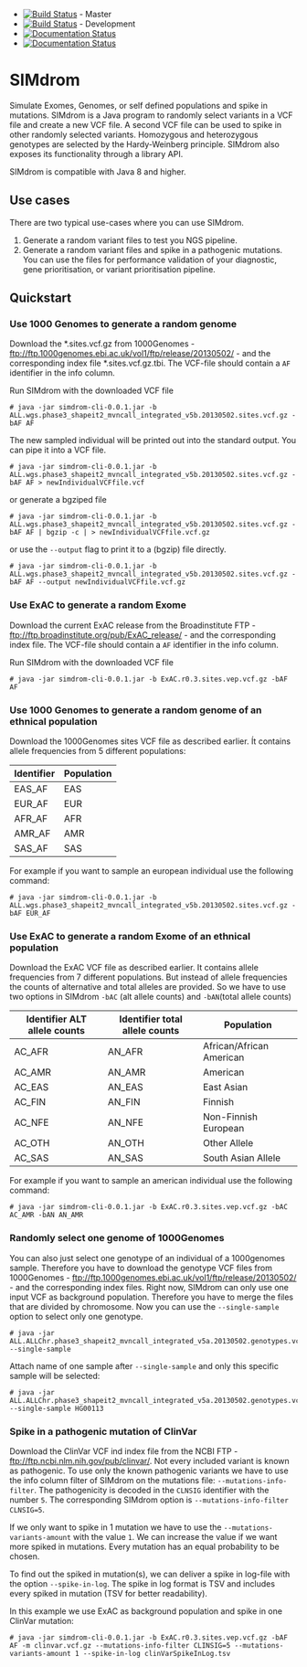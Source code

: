 * [![Build Status](https://travis-ci.org/visze/simdrom.svg?branch=master)](https://travis-ci.org/visze/simdrom) - Master 
* [![Build Status](https://travis-ci.org/visze/simdrom.svg?branch=development)](https://travis-ci.org/visze/simdrom) - Development
* [![Documentation Status](https://readthedocs.org/projects/simdrom/badge/?version=latest)](http://simdrom.readthedocs.io/en/latest/?badge=latest)
* [![Documentation Status](https://readthedocs.org/projects/simdrom/badge/?version=development)](http://simdrom.readthedocs.io/en/development/?badge=development)

# SIMdrom

Simulate Exomes, Genomes, or self defined populations and spike in mutations. SIMdrom is a Java program to randomly select variants in a VCF file and create a new VCF file. A second VCF file can be used to spike in other randomly selected variants. Homozygous and heterozygous genotypes are selected by the Hardy-Weinberg principle. SIMdrom also exposes its functionality through a library API.

SIMdrom is compatible with Java 8 and higher.

## Use cases

There are two typical use-cases where you can use SIMdrom. 

1. Generate a random variant files to test you NGS pipeline.
2. Generate a random variant files and spike in a pathogenic mutations. You can use the files for performance validation of your diagnostic, gene prioritisation, or variant prioritisation pipeline.   
 

## Quickstart

### Use 1000 Genomes to generate a random genome

Download the *.sites.vcf.gz from 1000Genomes - ftp://ftp.1000genomes.ebi.ac.uk/vol1/ftp/release/20130502/ - and the corresponding index file *.sites.vcf.gz.tbi. The VCF-file should contain a `AF` identifier in the info column.

Run SIMdrom with the downloaded VCF file
```
# java -jar simdrom-cli-0.0.1.jar -b ALL.wgs.phase3_shapeit2_mvncall_integrated_v5b.20130502.sites.vcf.gz -bAF AF
```
The new sampled individual will be printed out into the standard output. You can pipe it into a VCF file.
 ```
# java -jar simdrom-cli-0.0.1.jar -b ALL.wgs.phase3_shapeit2_mvncall_integrated_v5b.20130502.sites.vcf.gz -bAF AF > newIndividualVCFfile.vcf
```
or generate a bgziped file
```
# java -jar simdrom-cli-0.0.1.jar -b ALL.wgs.phase3_shapeit2_mvncall_integrated_v5b.20130502.sites.vcf.gz -bAF AF | bgzip -c | > newIndividualVCFfile.vcf.gz
```
or use the `--output` flag to print it to a (bgzip) file directly.
```
# java -jar simdrom-cli-0.0.1.jar -b ALL.wgs.phase3_shapeit2_mvncall_integrated_v5b.20130502.sites.vcf.gz -bAF AF --output newIndividualVCFfile.vcf.gz
```

### Use ExAC to generate a random Exome

Download the current ExAC release from the Broadinstitute FTP - ftp://ftp.broadinstitute.org/pub/ExAC_release/ - and the corresponding index file. The VCF-file should contain a `AF` identifier in the info column.

Run SIMdrom with the downloaded VCF file
```
# java -jar simdrom-cli-0.0.1.jar -b ExAC.r0.3.sites.vep.vcf.gz -bAF AF
```

### Use 1000 Genomes to generate a random genome of an ethnical population

Download the 1000Genomes sites VCF file as described earlier. Ít contains allele frequencies from 5 different populations:

|Identifier | Population|
|-----------|-----------|
|EAS_AF     |EAS        |
|EUR_AF     |EUR        |
|AFR_AF     |AFR        |
|AMR_AF     |AMR        |
|SAS_AF     |SAS        |

For example if you want to sample an european individual use the following command:
```
# java -jar simdrom-cli-0.0.1.jar -b ALL.wgs.phase3_shapeit2_mvncall_integrated_v5b.20130502.sites.vcf.gz -bAF EUR_AF
```

### Use ExAC to generate a random Exome of an ethnical population

Download the ExAC VCF file as described earlier. It contains allele frequencies from 7 different populations. But instead of allele frequencies the counts of alternative and total alleles are provided. So we have to use two options in SIMdrom `-bAC` (alt allele counts) and `-bAN`(total allele counts)



|Identifier ALT allele counts | Identifier total allele counts | Population           |
|-----------------------------|--------------------------------|----------------------|
|AC_AFR                       |AN_AFR                       |African/African American |
|AC_AMR                       |AN_AMR                       |American                 |
|AC_EAS                       |AN_EAS                       |East Asian               |
|AC_FIN                       |AN_FIN                       |Finnish                  |
|AC_NFE                       |AN_NFE                       |Non-Finnish European     |
|AC_OTH                       |AN_OTH                       |Other Allele             |
|AC_SAS                       |AN_SAS                       |South Asian Allele       |

For example if you want to sample an american individual use the following command:
```
# java -jar simdrom-cli-0.0.1.jar -b ExAC.r0.3.sites.vep.vcf.gz -bAC AC_AMR -bAN AN_AMR
```

### Randomly select one genome of 1000Genomes

You can also just select one genotype of an individual of a 1000genomes sample. Therefore you have to download the genotype VCF files from 1000Genomes - ftp://ftp.1000genomes.ebi.ac.uk/vol1/ftp/release/20130502/ - and the corresponding index files. Right now, SIMdrom can only use one input VCF as background population. Therefore you have to merge the files that are divided by chromosome. Now you can use the `--single-sample` option to select only one genotype.
 ```
# java -jar ALL.ALLChr.phase3_shapeit2_mvncall_integrated_v5a.20130502.genotypes.vcf.gz --single-sample
```

Attach name of one sample after `--single-sample` and only this specific sample will be selected:
 ```
# java -jar ALL.ALLChr.phase3_shapeit2_mvncall_integrated_v5a.20130502.genotypes.vcf.gz --single-sample HG00113
```

### Spike in a pathogenic mutation of ClinVar

Download the ClinVar VCF ind index file from the NCBI FTP - ftp://ftp.ncbi.nlm.nih.gov/pub/clinvar/. Not every included variant is known as pathogenic. To use only the known pathogenic variants we have to use the info column filter of SIMdrom on the mutations file: `--mutations-info-filter`. The pathogenicity is decoded in the `CLNSIG` identifier with the number `5`. The corresponding SIMdrom option is `--mutations-info-filter CLNSIG=5`.

If we only want to spike in 1 mutation we have to use the `--mutations-variants-amount` with the value `1`. We can increase the value if we want more spiked in mutations. Every mutation has an equal probability to be chosen.

To find out the spiked in mutation(s), we can deliver a spike in log-file with the option `--spike-in-log`. The spike in log format is TSV and includes every spiked in mutation (TSV for better readability). 

In this example we use ExAC as background population and spike in one ClinVar mutation:
```
# java -jar simdrom-cli-0.0.1.jar -b ExAC.r0.3.sites.vep.vcf.gz -bAF AF -m clinvar.vcf.gz --mutations-info-filter CLINSIG=5 --mutations-variants-amount 1 --spike-in-log clinVarSpikeInLog.tsv
```
